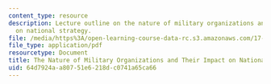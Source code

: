 ```yaml
---
content_type: resource
description: Lecture outline on the nature of military organizations and their impact
  on national strategy.
file: /media/https%3A/open-learning-course-data-rc.s3.amazonaws.com/17-484-comparative-grand-strategy-and-military-doctrine-fall-2004/64d7924aa80751e6218dc0741a65ca66_nature_of_mi_org.pdf
file_type: application/pdf
resourcetype: Document
title: The Nature of Military Organizations and Their Impact on National Strategy
uid: 64d7924a-a807-51e6-218d-c0741a65ca66
---
```

